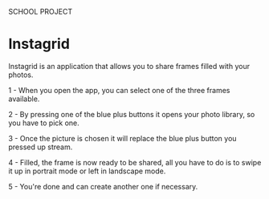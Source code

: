 SCHOOL PROJECT

# Instagrid

Instagrid is an application that allows you to share frames filled with your photos.


1 - When you open the app, you can select one of the three frames available.

2 - By pressing one of the blue plus buttons it opens your photo library, so you have to pick one.

3 - Once the picture is chosen it will replace the blue plus button you pressed up stream.

4 - Filled, the frame is now ready to be shared, all you have to do is to swipe it up in portrait mode or left in landscape mode.

5 - You're done and can create another one if necessary.

